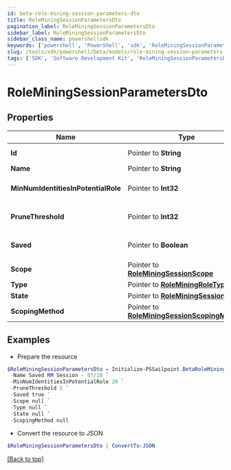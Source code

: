 ```yaml
---
id: beta-role-mining-session-parameters-dto
title: RoleMiningSessionParametersDto
pagination_label: RoleMiningSessionParametersDto
sidebar_label: RoleMiningSessionParametersDto
sidebar_class_name: powershellsdk
keywords: ['powershell', 'PowerShell', 'sdk', 'RoleMiningSessionParametersDto'] 
slug: /tools/sdk/powershell/beta/models/role-mining-session-parameters-dto
tags: ['SDK', 'Software Development Kit', 'RoleMiningSessionParametersDto']
---
```



# RoleMiningSessionParametersDto

## Properties

Name | Type | Description | Notes
------------ | ------------- | ------------- | -------------
**Id** |  Pointer to **String** | The ID of the role mining session | [optional] 
**Name** |  Pointer to **String** | The session's saved name | [optional] 
**MinNumIdentitiesInPotentialRole** |  Pointer to **Int32** | Minimum number of identities in a potential role | [optional] 
**PruneThreshold** |  Pointer to **Int32** | The prune threshold to be used or null to calculate prescribedPruneThreshold | [optional] 
**Saved** |  Pointer to **Boolean** | The session's saved status | [optional] [default to $true]
**Scope** |  Pointer to [**RoleMiningSessionScope**](role-mining-session-scope) |  | [optional] 
**Type** |  Pointer to [**RoleMiningRoleType**](role-mining-role-type) |  | [optional] 
**State** |  Pointer to [**RoleMiningSessionState**](role-mining-session-state) |  | [optional] 
**ScopingMethod** |  Pointer to [**RoleMiningSessionScopingMethod**](role-mining-session-scoping-method) |  | [optional] 

## Examples

- Prepare the resource
```powershell
$RoleMiningSessionParametersDto = Initialize-PSSailpoint.BetaRoleMiningSessionParametersDto  -Id 9f36f5e5-1e81-4eca-b087-548959d91c71 `
 -Name Saved RM Session - 07/10 `
 -MinNumIdentitiesInPotentialRole 20 `
 -PruneThreshold 5 `
 -Saved true `
 -Scope null `
 -Type null `
 -State null `
 -ScopingMethod null
```

- Convert the resource to JSON
```powershell
$RoleMiningSessionParametersDto | ConvertTo-JSON
```


[[Back to top]](#) 


